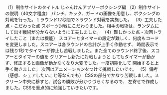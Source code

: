（1）制作サイトのタイトル
	じゃんけんアプリーボクシング編
 （2）制作サイトの説明（40文字程度）
      パンチ、キック、ガードの画像を用意し、ボクシングの対戦を行った。１ラウンド12秒間で３ラウンド対戦を実施した。
（3）工夫した点・こだわった点
     スポーツ対戦にこだわりました。相手の戦術は、ランダムにして出す戦術が分からないように工夫しました。
（4）難しかった点・次回トライしたこと（または機能）
    スコアーとタイマーの設定が難しく、何度もコードを変更しました。スコアーは各ラウンドの合計が上手く作動せず、
    時間表示で  は残り1秒でタイマーが停止し苦戦しました。また全てのラウンド終了後、スコアーとタイマーの値を
    クリアーし新たに対戦しようと してもタイマーが動かず、修正すると画像が動かなくなり大変でした。一度初期化して
    開始すると上手く動きました。
 次回はアニメーションをつけて挑戦したいです。
（5）備考（感想、シェアしたいこと等なんでも）
      CSSの部分でかなり苦戦しました。スクリーン中央に移すと、試合の勝敗が分かりづらくなるので、
      左寄せで作成しました。CSSを重点的に勉強していきたいです。
